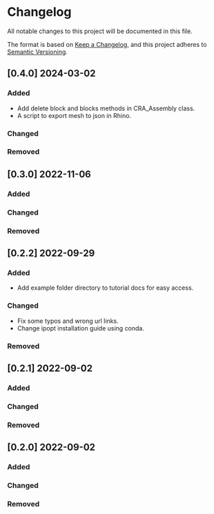 # Changelog

All notable changes to this project will be documented in this file.

The format is based on [Keep a Changelog](https://keepachangelog.com/en/1.0.0/),
and this project adheres to [Semantic Versioning](https://semver.org/spec/v2.0.0.html).

## [0.4.0] 2024-03-02

### Added

* Add delete block and blocks methods in CRA_Assembly class. 
* A script to export mesh to json in Rhino. 

### Changed

### Removed


## [0.3.0] 2022-11-06

### Added

### Changed

### Removed


## [0.2.2] 2022-09-29

### Added

* Add example folder directory to tutorial docs for easy access. 

### Changed

* Fix some typos and wrong url links. 
* Change ipopt installation guide using conda.

### Removed


## [0.2.1] 2022-09-02

### Added

### Changed

### Removed


## [0.2.0] 2022-09-02

### Added

### Changed

### Removed

